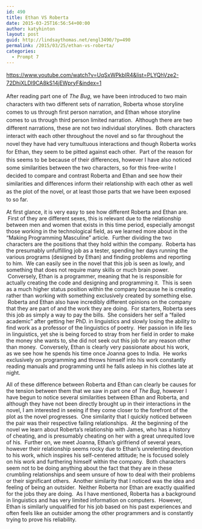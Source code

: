 ```yaml
---
id: 490
title: Ethan VS Roberta
date: 2015-03-25T16:56:54+00:00
author: katyhinton
layout: post
guid: http://lindsaythomas.net/engl3490/?p=490
permalink: /2015/03/25/ethan-vs-roberta/
categories:
  - Prompt 7
---
```

[<span style="line-height: 1.5">https://www.youtube.com/watch?v=UqSxWPkblR4&list=PLYQhVze2-72DhiXLDl9CA8kS14jEWpryF&index=1</span>](https://www.youtube.com/watch?v=UqSxWPkblR4&list=PLYQhVze2-72DhiXLDl9CA8kS14jEWpryF&index=1)

<span style="line-height: 1.5">After reading part one of </span><em style="line-height: 1.5">The Bug</em><span style="line-height: 1.5">, we have been introduced to two main characters with two different sets of narration, Roberta whose storyline comes to us through first person narration, and Ethan whose storyline comes to us through third person limited narration.  Although there are two different narrations, these are not two individual storylines.  Both characters interact with each other throughout the novel and so far throughout the novel they have had very tumultuous interactions and though Roberta works for Ethan, they seem to be pitted against each other.  Part of the reason for this seems to be because of their differences, however I have also noticed some similarities between the two characters, so for this free-write I decided to compare and contrast Roberta and Ethan and see how their similarities and differences inform their relationship with each other as well as the plot of the novel, or at least those parts that we have been exposed to so far.</span>

At first glance, it is very easy to see how different Roberta and Ethan are.  First of they are different sexes, this is relevant due to the relationship between men and women that exists in this time period, especially amongst those working in the technological field, as we learned more about in the &#8220;Making Programming Masculine&#8221; article.  Further dividing the two characters are the positions that they hold within the company.  Roberta has the presumably unfulfilling job as a tester, spending her days running the various programs (designed by Ethan) and finding problems and reporting to him.  We can easily see in the novel that this job is seen as lowly, and something that does not require many skills or much brain power.  Conversely, Ethan is a programmer, meaning that he is responsible for actually creating the code and designing and programming it.  This is seen as a much higher status position within the company because he is creating rather than working with something exclusively created by something else.  Roberta and Ethan also have incredibly different opinions on the company that they are part of and the work they are doing.  For starters, Roberta sees this job as simply a way to pay the bills.  She considers her self a &#8220;failed academic&#8221; after getting her PhD. in linguistics and slowly losing the ability to find work as a professor of the linguistics of poetry.  Her passion in life lies in linguistics, yet she is being forced to stray from her field in order to make the money she wants to, she did not seek out this job for any reason other than money.  Conversely, Ethan is clearly very passionate about his work, as we see how he spends his time once Joanna goes to India.  He works exclusively on programming and throws himself into his work constantly reading manuals and programming until he falls asleep in his clothes late at night.

All of these difference between Roberta and Ethan can clearly be causes for the tension between them that we saw in part one of _The Bug_, however I have begun to notice several similarities between Ethan and Roberta, and although they have not been directly brought up in their interactions in the novel, I am interested in seeing if they come closer to the forefront of the plot as the novel progresses.  One similarity that I quickly noticed between the pair was their respective failing relationships.  At the beginning of the novel we learn about Roberta&#8217;s relationship with James, who has a history of cheating, and is presumably cheating on her with a great unrequited love of his.  Further on, we meet Joanna, Ethan&#8217;s girlfriend of several years, however their relationship seems rocky due to Ethan&#8217;s unrelenting devotion to his work, which inspires his self-centered attitude; he is focused solely on his work and furthering himself within the company.  Both characters seem not to be doing anything about the fact that they are in these crumbling relationships and seem unsure of how to deal with their problems or their significant others.  Another similarity that I noticed was the idea and feeling of being an outsider.  Neither Roberta nor Ethan are exactly qualified for the jobs they are doing.  As I have mentioned, Roberta has a background in linguistics and has very limited information on computers.  However, Ethan is similarly unqualified for his job based on his past experiences and often feels like an outsider among the other programmers and is constantly trying to prove his reliability.

&nbsp;